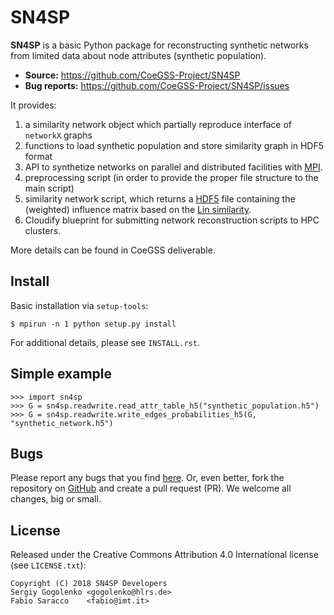 # SN4SP

**SN4SP** is a basic Python package for reconstructing synthetic networks from limited data
about node attributes (synthetic population).

- **Source:** https://github.com/CoeGSS-Project/SN4SP
- **Bug reports:** https://github.com/CoeGSS-Project/SN4SP/issues

It provides:
  1. a similarity network object which partially reproduce interface of `networkX` graphs
  2. functions to load synthetic population and store similarity graph in HDF5 format
  3. API to synthetize networks on parallel and distributed facilities with [MPI](https://www.mpi-forum.org/).
  4. preprocessing script (in order to provide the proper file structure to the main script)
  5. similarity network script, which returns a [HDF5](https://support.hdfgroup.org/HDF5/) file containing the (weighted)
     influence matrix based on the [Lin similarity](http://dl.acm.org/citation.cfm?id=645527.657297). 
  6. Cloudify blueprint for submitting network reconstruction scripts to HPC clusters.

More details can be found in CoeGSS deliverable.

## Install

Basic installation via `setup-tools`:

    $ mpirun -n 1 python setup.py install

For additional details, please see `INSTALL.rst`.

## Simple example

    >>> import sn4sp
    >>> G = sn4sp.readwrite.read_attr_table_h5("synthetic_population.h5")
    >>> G = sn4sp.readwrite.write_edges_probabilities_h5(G, "synthetic_network.h5")

## Bugs

Please report any bugs that you find [here](https://github.com/CoeGSS-Project/SN4SP/issues).
Or, even better, fork the repository on [GitHub](https://github.com/CoeGSS-Project/SN4SP)
and create a pull request (PR). We welcome all changes, big or small.

## License

Released under the Creative Commons Attribution 4.0 International license (see `LICENSE.txt`):

    Copyright (C) 2018 SN4SP Developers
    Sergiy Gogolenko <gogolenko@hlrs.de>
    Fabio Saracco    <fabio@imt.it>
